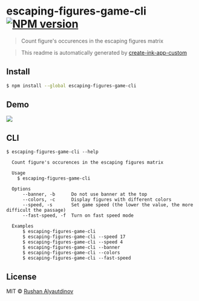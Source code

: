 # escaping-figures-game-cli [![NPM version][npm-image]][npm-url]

> Count figure's occurences in the escaping figures matrix

> This readme is automatically generated by [create-ink-app-custom](https://github.com/akgondber/create-ink-app-custom)

## Install

```bash
$ npm install --global escaping-figures-game-cli
```

## Demo

![](media/demo.gif)

## CLI

```
$ escaping-figures-game-cli --help

  Count figure's occurences in the escaping figures matrix

  Usage
    $ escaping-figures-game-cli

  Options
      --banner, -b      Do not use banner at the top
      --colors, -c      Display figures with different colors
      --speed, -s       Set game speed (the lower the value, the more difficult the passage)
      --fast-speed, -f  Turn on fast speed mode

  Examples
      $ escaping-figures-game-cli
      $ escaping-figures-game-cli --speed 17
      $ escaping-figures-game-cli --speed 4
      $ escaping-figures-game-cli --banner
      $ escaping-figures-game-cli --colors
      $ escaping-figures-game-cli --fast-speed
```

## License

MIT © [Rushan Alyautdinov](https://github.com/akgondber)

[npm-image]: https://img.shields.io/npm/v/escaping-figures-game-cli.svg?style=flat
[npm-url]: https://npmjs.org/package/escaping-figures-game-cli
